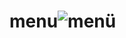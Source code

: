 # menu![menü](https://user-images.githubusercontent.com/99039655/176308326-a5b96936-c08c-48e1-ad69-40e7adf5426f.png)
